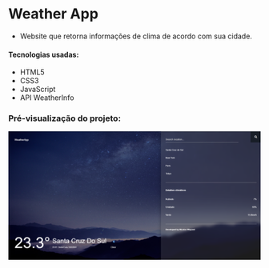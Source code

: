 # Weather App
- Website que retorna informações de clima de acordo com sua cidade.

#### Tecnologias usadas: 

- HTML5
- CSS3
- JavaScript
- API WeatherInfo

### Pré-visualização do projeto:

![preview img](preview-weatherapp.png)
